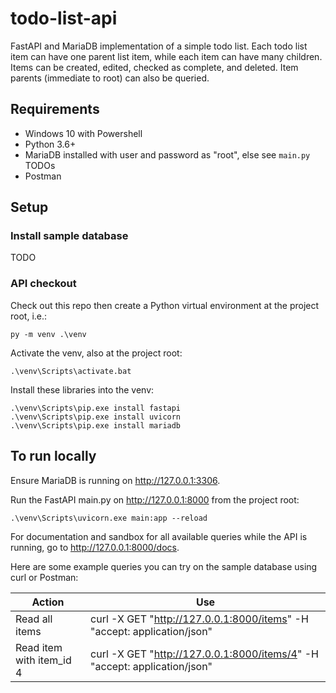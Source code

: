 # todo-list-api

FastAPI and MariaDB implementation of a simple todo list. Each todo list item can have one parent list item, while each item can have many children. Items can be created, edited, checked as complete, and deleted. Item parents (immediate to root) can also be queried.

## Requirements

* Windows 10 with Powershell
* Python 3.6+
* MariaDB installed with user and password as "root", else see `main.py` TODOs
* Postman

## Setup

### Install sample database

TODO

### API checkout

Check out this repo then create a Python virtual environment at the project root, i.e.:

```py -m venv .\venv```

Activate the venv, also at the project root:

```.\venv\Scripts\activate.bat```

Install these libraries into the venv:
```
.\venv\Scripts\pip.exe install fastapi
.\venv\Scripts\pip.exe install uvicorn
.\venv\Scripts\pip.exe install mariadb
```

## To run locally

Ensure MariaDB is running on http://127.0.0.1:3306.

Run the FastAPI main.py on http://127.0.0.1:8000 from the project root:

```.\venv\Scripts\uvicorn.exe main:app --reload```

For documentation and sandbox for all available queries while the API is running, go to http://127.0.0.1:8000/docs.

Here are some example queries you can try on the sample database using curl or Postman:

| Action                          | Use                                         |
| ------------------------------- | ------------------------------------------- |
| Read all items | curl -X GET "http://127.0.0.1:8000/items" -H  "accept: application/json" |
| Read item with item_id 4         | curl -X GET "http://127.0.0.1:8000/items/4" -H  "accept: application/json" |